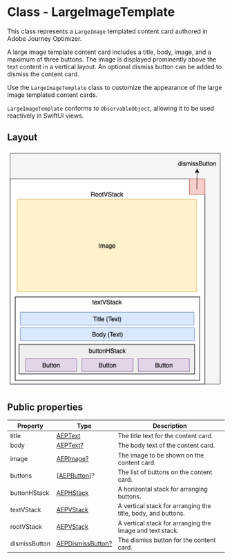 # Class - LargeImageTemplate
 
 This class represents a `LargeImage` templated content card authored in Adobe Journey Optimizer. 
 
 A large image template content card includes a title, body, image, and a maximum of three buttons. The image is displayed prominently above the text content in a vertical layout. An optional dismiss button can be added to dismiss the content card. 
 
 Use the `LargeImageTemplate` class to customize the appearance of the large image templated content cards. 
 
 `LargeImageTemplate` conforms to `ObservableObject`, allowing it to be used reactively in SwiftUI views.

## Layout

<img src="../../../../assets/largeimagetemplate-layout.png" width="500" />

## Public properties

| Property      | Type                                           | Description                                                  |
| ------------- | ---------------------------------------------- | ------------------------------------------------------------ |
| title         | [AEPText](../UIElements/aeptext.md)            | The title text for the content card.                         |
| body          | [AEPText?](../UIElements/aeptext.md)            | The body text of the content card.             |
| image         | [AEPImage?](../UIElements/aepimage.md)          | The image to be shown on the content card.     |
| buttons       | [[AEPButton](../UIElements/aepbutton.md)]?      | The list of buttons on the content card.       |
| buttonHStack  | [AEPHStack](../UIElements/aepstack.md)         | A horizontal stack for arranging buttons.                    |
| textVStack    | [AEPVStack](../UIElements/aepstack.md)         | A vertical stack for arranging the title, body, and buttons. |
| rootVStack    | [AEPVStack](../UIElements/aepstack.md)         | A vertical stack for arranging the image and text stack.     |
| dismissButton | [AEPDismissButton?](../UIElements/aepdismissbutton.md) | The dismiss button for the content card.       |
